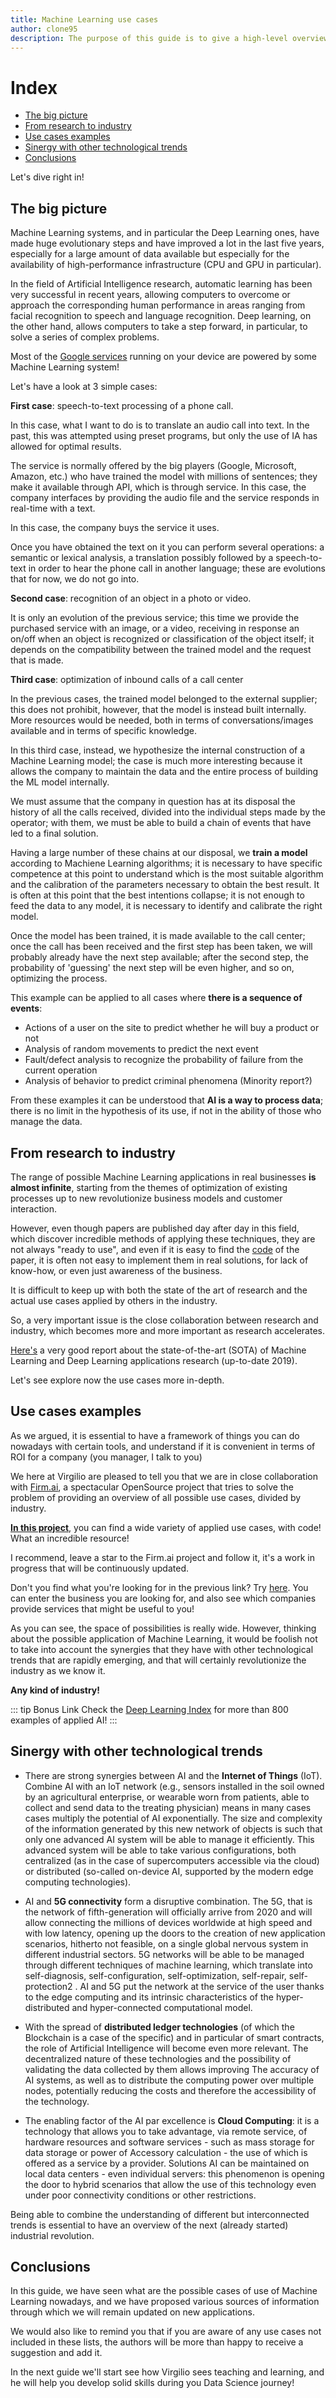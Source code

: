```yaml
---
title: Machine Learning use cases
author: clone95
description: The purpose of this guide is to give a high-level overview of the different cases of application of ML techniques (and in particular Deep Learning) in the various industries and fields.
---
```



# Index
 - [The big picture](#The-big-picture)
 - [From research to industry](#From-research-to-industry)
 - [Use cases examples](#Use-cases-examples)
 - [Sinergy with other technological trends](#Sinergy-with-other-technological-trends)
 - [Conclusions](#Conclusions)

Let's dive right in!
 
## The big picture
Machine Learning systems, and in particular the Deep Learning ones, have made huge evolutionary steps and have improved a lot in the last five years, especially for a large amount of data available but especially for the availability of high-performance infrastructure (CPU and GPU in particular).

In the field of Artificial Intelligence research, automatic learning has been very successful in recent years, allowing computers to overcome or approach the corresponding human performance in areas ranging from facial recognition to speech and language recognition. Deep learning, on the other hand, allows computers to take a step forward, in particular, to solve a series of complex problems.

Most of the [Google services](https://blog.aimultiple.com/ai-is-already-at-the-heart-of-google/) running on your device are powered by some Machine Learning system!

Let's have a look at 3 simple cases:

**First case**: speech-to-text processing of a phone call.

In this case, what I want to do is to translate an audio call into text. In the past, this was attempted using preset programs, but only the use of IA has allowed for optimal results.

The service is normally offered by the big players (Google, Microsoft, Amazon, etc.) who have trained the model with millions of sentences; they make it available through API, which is through service. In this case, the company interfaces by providing the audio file and the service responds in real-time with a text.

In this case, the company buys the service it uses.

Once you have obtained the text on it you can perform several operations: a semantic or lexical analysis, a translation possibly followed by a speech-to-text in order to hear the phone call in another language; these are evolutions that for now, we do not go into.

**Second case**: recognition of an object in a photo or video.

It is only an evolution of the previous service; this time we provide the purchased service with an image, or a video, receiving in response an on/off when an object is recognized or classification of the object itself; it depends on the compatibility between the trained model and the request that is made.

**Third case**: optimization of inbound calls of a call center

In the previous cases, the trained model belonged to the external supplier; this does not prohibit, however, that the model is instead built internally. More resources would be needed, both in terms of conversations/images available and in terms of specific knowledge.

In this third case, instead, we hypothesize the internal construction of a Machine Learning model; the case is much more interesting because it allows the company to maintain the data and the entire process of building the ML model internally.

We must assume that the company in question has at its disposal the history of all the calls received, divided into the individual steps made by the operator; with them, we must be able to build a chain of events that have led to a final solution.

Having a large number of these chains at our disposal, we **train a model** according to Machiene Learning algorithms; it is necessary to have specific competence at this point to understand which is the most suitable algorithm and the calibration of the parameters necessary to obtain the best result. It is often at this point that the best intentions collapse; it is not enough to feed the data to any model, it is necessary to identify and calibrate the right model.

Once the model has been trained, it is made available to the call center; once the call has been received and the first step has been taken, we will probably already have the next step available; after the second step, the probability of 'guessing' the next step will be even higher, and so on, optimizing the process.

This example can be applied to all cases where **there is a sequence of events**:
- Actions of a user on the site to predict whether he will buy a product or not
- Analysis of random movements to predict the next event
- Fault/defect analysis to recognize the probability of failure from the current operation
- Analysis of behavior to predict criminal phenomena (Minority report?)

From these examples it can be understood that **AI is a way to process data**; there is no limit in the hypothesis of its use, if not in the ability of those who manage the data.

## From research to industry

The range of possible Machine Learning applications in real businesses **is almost infinite**, starting from the themes of optimization of existing processes up to new revolutionize business models and customer interaction.

However, even though papers are published day after day in this field, which discover incredible methods of applying these techniques, they are not always "ready to use", and even if it is easy to find the [code](https://paperswithcode.com/) of the paper, it is often not easy to implement them in real solutions, for lack of know-how, or even just awareness of the business.

It is difficult to keep up with both the state of the art of research and the actual use cases applied by others in the industry.

So, a very important issue is the close collaboration between research and industry, which becomes more and more important as research accelerates.

[Here's](https://www.slideshare.net/StateofAIReport/state-of-ai-report-2019-151804430) a very good report about the state-of-the-art (SOTA) of Machine Learning and Deep Learning applications research (up-to-date 2019).

Let's see explore now the use cases more in-depth. 

## Use cases examples

As we argued, it is essential to have a framework of things you can do nowadays with certain tools, and understand if it is convenient in terms of ROI for a company (you manager, I talk to you)

We here at Virgilio are pleased to tell you that we are in close collaboration with [Firm.ai](https://github.com/firmai), a spectacular OpenSource project that tries to solve the problem of providing an overview of all possible use cases, divided by industry.

[**In this project**](https://github.com/firmai/industry-machine-learning), you can find a wide variety of applied use cases, with code! What an incredible resource!

I recommend, leave a star to the Firm.ai project and follow it, it's a work in progress that will be continuously updated.

Don't you find what you're looking for in the previous link? Try [here](https://appliedai.com/). You can enter the business you are looking for, and also see which companies provide services that might be useful to you!

As you can see, the space of possibilities is really wide. However, thinking about the possible application of Machine Learning, it would be foolish not to take into account the synergies that they have with other technological trends that are rapidly emerging, and that will certainly revolutionize the industry as we know it. 

**Any kind of industry!**

::: tip Bonus Link
Check the [Deep Learning Index](https://deepindex.org/) for more than 800 examples of applied AI!
:::

## Sinergy with other technological trends

- There are strong synergies between AI and the **Internet of Things** (IoT). Combine AI with an IoT network (e.g.,
sensors installed in the soil owned by an agricultural enterprise, or wearable worn
from patients, able to collect and send data to the treating physician) means in many cases
cases multiply the potential of AI exponentially. The size and complexity
of the information generated by this new network of objects is such that only one
advanced AI system will be able to manage it efficiently. This advanced system will be able to
take various configurations, both centralized (as in the case of supercomputers
accessible via the cloud) or distributed (so-called on-device AI, supported by the modern
edge computing technologies).

- AI and **5G connectivity** form a disruptive combination. The 5G, that is the network of fifth-generation will officially arrive from 2020 and will allow connecting the
millions of devices worldwide at high speed and with low latency, opening up
the doors to the creation of new application scenarios, hitherto not feasible, on
a single global nervous system in different industrial sectors. 5G networks will be able to
be managed through different techniques of machine learning, which translate into
self-diagnosis, self-configuration, self-optimization, self-repair, self-protection2
. AI and 5G put the network at the service of the user thanks to the edge
computing and its intrinsic characteristics of the hyper-distributed and hyper-connected computational model.

- With the spread of **distributed ledger technologies** (of which the Blockchain is a case of the
specific) and in particular of smart contracts, the role of Artificial Intelligence
will become even more relevant. The decentralized nature of these technologies and the
possibility of validating the data collected by them allows improving
The accuracy of AI systems, as well as to distribute the computing power over multiple nodes,
potentially reducing the costs and therefore the accessibility of the technology. 

- The enabling factor of the AI par excellence is **Cloud Computing**: it is a
technology that allows you to take advantage, via remote service, of hardware resources and
software services - such as mass storage for data storage or power of
Accessory calculation - the use of which is offered as a service by a provider. Solutions
AI can be maintained on local data centers - even individual servers: this phenomenon is opening the door to hybrid scenarios that allow the use of this
technology even under poor connectivity conditions or other restrictions.

Being able to combine the understanding of different but interconnected trends is essential to have an overview of the next (already started) industrial revolution. 

## Conclusions

In this guide, we have seen what are the possible cases of use of Machine Learning nowadays, and we have proposed various sources of information through which we will remain updated on new applications. 

We would also like to remind you that if you are aware of any use cases not included in these lists, the authors will be more than happy to receive a suggestion and add it.

In the next guide we'll start see how Virgilio sees teaching and learning, and he will help you develop solid skills during you Data Science journey!
